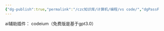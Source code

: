 ```yaml
---
{"dg-publish":true,"permalink":"/czc知识库/计算机/编程/vs code/","dgPassFrontmatter":true,"created":"2024-12-07T08:39:46.860+08:00","updated":"2024-12-08T12:19:40.991+08:00"}
---
```



ai辅助插件：
codeium（免费版是基于gpt3.0）
